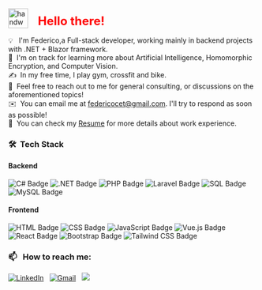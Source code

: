 ### <p align="center">
  <img alt="handwavegif" src="https://user-images.githubusercontent.com/39513876/112366216-8cfe7400-8cfe-11eb-8116-7d3dbae20e97.gif" width='40' align="left" style="margin-right: 20px;"/>
  <h1 style="color:red; font-size: 24px;">Hello there!</h1>
</p>



💡 &nbsp; I'm Federico,a Full-stack developer, working mainly in backend projects with .NET + Blazor framework. \
🌱 &nbsp;I'm on track for learning more about Artificial Intelligence, Homomorphic Encryption, and Computer Vision.\
✍️ &nbsp;In my free time, I play gym, crossfit and bike.\
💬 &nbsp;Feel free to reach out to me for general consulting, or discussions on the aforementioned topics!\
✉️ &nbsp;You can email me at federicocet@gmail.com. I'll try to respond as soon as possible!\
📄 &nbsp;You can check my [Resume](https://fedekh.netlify.app/) for more details about work experience.

### 🛠 &nbsp;Tech Stack

#### Backend
<img alt="C# Badge" src="https://img.shields.io/badge/-C%23-239120?logo=c-sharp&logoColor=white">
<img alt=".NET Badge" src="https://img.shields.io/badge/-.NET-512BD4?logo=.net&logoColor=white">
<img alt="PHP Badge" src="https://img.shields.io/badge/-PHP-777BB4?logo=php&logoColor=white">
<img alt="Laravel Badge" src="https://img.shields.io/badge/-Laravel-FF2D20?logo=laravel&logoColor=white">
<img alt="SQL Badge" src="https://img.shields.io/badge/-SQL-4479A1?logo=sql&logoColor=white">
<img alt="MySQL Badge" src="https://img.shields.io/badge/-MySQL-4479A1?logo=mysql&logoColor=white">

#### Frontend
<img alt="HTML Badge" src="https://img.shields.io/badge/-HTML-E34F26?logo=html5&logoColor=white">
<img alt="CSS Badge" src="https://img.shields.io/badge/-CSS-1572B6?logo=css3&logoColor=white">
<img alt="JavaScript Badge" src="https://img.shields.io/badge/-JavaScript-F7DF1E?logo=javascript&logoColor=black">
<img alt="Vue.js Badge" src="https://img.shields.io/badge/-Vue.js-4FC08D?logo=vue.js&logoColor=white">
<img alt="React Badge" src="https://img.shields.io/badge/-React-61DAFB?logo=react&logoColor=white">
<img alt="Bootstrap Badge" src="https://img.shields.io/badge/-Bootstrap-7952B3?logo=bootstrap&logoColor=white">
<img alt="Tailwind CSS Badge" src="https://img.shields.io/badge/-Tailwind%20CSS-38B2AC?logo=tailwind%20css&logoColor=white">




### 📫 &nbsp; How to reach me:


<a href="https://www.linkedin.com/in/abhishek-singh-dhadwal/"><img alt="LinkedIn" src="https://img.shields.io/badge/linkedin%20-%230077B5.svg?&style=flat&logo=linkedin&logoColor=white"/></a> &nbsp;
<a href="mailto:dhadwal1507@gmail.com"><img alt="Gmail" src="https://img.shields.io/badge/Gmail-D14836?style=flat&logo=gmail&logoColor=white" /></a> &nbsp;
<a href="https://www.instagram.com/fedekh_"><img src="https://img.shields.io/badge/-Fedekh?style=flat&logo=Instagram&logoColor=white"/></a> &nbsp;

<!--
**AbhishekSinghDhadwal/AbhishekSinghDhadwal** is a ✨ _special_ ✨ repository because its `README.md` (this file) appears on your GitHub profile.

Here are some ideas to get you started:

- 🔭 I’m currently working on ...
- 🌱 I’m currently learning ...
- 👯 I’m looking to collaborate on ...
- 🤔 I’m looking for help with ...
- 💬 Ask me about ...
- 📫 How to reach me: ...
- 😄 Pronouns: ...
- ⚡ Fun fact: ...
-->









